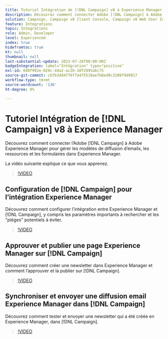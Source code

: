 ```yaml
---
title: Tutoriel Intégration de [!DNL Campaign] v8 à Experience Manager
description: Découvrez comment connecter Adobe [!DNL Campaign] à Adobe Experience Manager pour gérer les modèles de diffusion d’emails, les ressources et les formulaires dans Experience Manager.
solution: Campaign, Campaign v8 Client Console, Campaign v8 Web User Interface, Experience Manager
feature: Integrations
topic: Integrations
role: Admin, Developer
level: Experienced
index: true
hidefromtoc: true
kt: null
thumbnail: null
last-substantial-update: 2023-07-26T00:00:00Z
badgeIntegration: label="Intégration" type="positive"
exl-id: 040f992e-029c-44a2-ac2b-10f2995a6c75
source-git-commit: cb7b3dd4776f7a475519ae7b8ed9c3209f9d9917
workflow-type: tm+mt
source-wordcount: '136'
ht-degree: 0%

---
```


# Tutoriel Intégration de [!DNL Campaign] v8 à Experience Manager

Découvrez comment connecter l’Adobe [!DNL Campaign] à Adobe Experience Manager pour gérer les modèles de diffusion d’emails, les ressources et les formulaires dans Experience Manager.

La vidéo suivante explique ce que vous apprenez.

>[!VIDEO](https://video.tv.adobe.com/v/344273?quality=12&learn=on&captions=fre_fr)

## Configuration de [!DNL Campaign] pour l’intégration Experience Manager

Découvrez comment configurer l’intégration entre Experience Manager et [!DNL Campaign], y compris les paramètres importants à rechercher et les &quot;pièges&quot; potentiels à éviter.

>[!VIDEO](https://video.tv.adobe.com/v/3445898?quality=12&learn=on&captions=fre_fr)

## Approuver et publier une page Experience Manager sur [!DNL Campaign]

Découvrez comment créer une newsletter dans Experience Manager et comment l’approuver et la publier sur [!DNL Campaign].

>[!VIDEO](https://video.tv.adobe.com/v/3447573?quality=12&learn=on&captions=fre_fr)

## Synchroniser et envoyer une diffusion email Experience Manager dans [!DNL Campaign]

Découvrez comment tester et envoyer une newsletter qui a été créée en Experience Manager, dans [!DNL Campaign].

>[!VIDEO](https://video.tv.adobe.com/v/3444750?quality=12&learn=on&captions=fre_fr)
